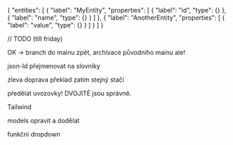 {
  "entities": [
    {
      "label": "MyEntity",
      "properties": [
        {
          "label": "id",
          "type": {}
        },
        {
          "label": "name",
          "type": {}
        }
      ]
    },
    {
      "label": "AnotherEntity",
      "properties": [
        {
          "label": "value",
          "type": {}
        }
      ]
    }
  ]
}



// TODO (till friday)

OK -> branch do mainu zpět, archivace původního mainu ale!

json-ld přejmenovat na slovníky

zleva doprava překlad zatím stejný stačí

předělat uvozovky! DVOJITÉ jsou správné.

Tailwind

models opravit a dodělat 

funkční dropdown